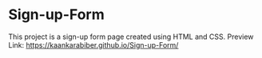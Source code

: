# Sign-up-Form

This project is a sign-up form page created using HTML and CSS.
Preview Link: https://kaankarabiber.github.io/Sign-up-Form/